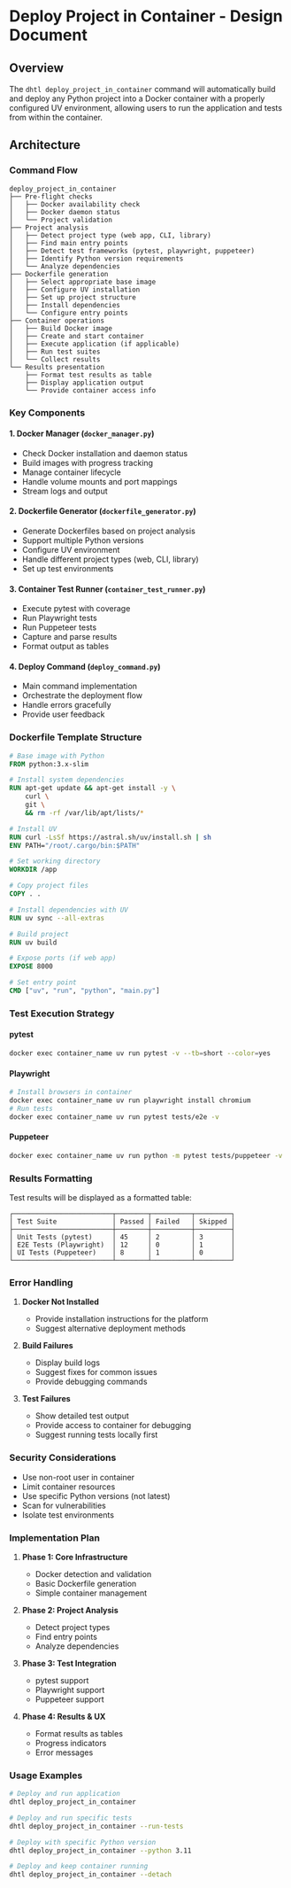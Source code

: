 # Deploy Project in Container - Design Document

## Overview
The `dhtl deploy_project_in_container` command will automatically build and deploy any Python project into a Docker container with a properly configured UV environment, allowing users to run the application and tests from within the container.

## Architecture

### Command Flow
```
deploy_project_in_container
├── Pre-flight checks
│   ├── Docker availability check
│   ├── Docker daemon status
│   └── Project validation
├── Project analysis
│   ├── Detect project type (web app, CLI, library)
│   ├── Find main entry points
│   ├── Detect test frameworks (pytest, playwright, puppeteer)
│   ├── Identify Python version requirements
│   └── Analyze dependencies
├── Dockerfile generation
│   ├── Select appropriate base image
│   ├── Configure UV installation
│   ├── Set up project structure
│   ├── Install dependencies
│   └── Configure entry points
├── Container operations
│   ├── Build Docker image
│   ├── Create and start container
│   ├── Execute application (if applicable)
│   ├── Run test suites
│   └── Collect results
└── Results presentation
    ├── Format test results as table
    ├── Display application output
    └── Provide container access info
```

### Key Components

#### 1. Docker Manager (`docker_manager.py`)
- Check Docker installation and daemon status
- Build images with progress tracking
- Manage container lifecycle
- Handle volume mounts and port mappings
- Stream logs and output

#### 2. Dockerfile Generator (`dockerfile_generator.py`)
- Generate Dockerfiles based on project analysis
- Support multiple Python versions
- Configure UV environment
- Handle different project types (web, CLI, library)
- Set up test environments

#### 3. Container Test Runner (`container_test_runner.py`)
- Execute pytest with coverage
- Run Playwright tests
- Run Puppeteer tests
- Capture and parse results
- Format output as tables

#### 4. Deploy Command (`deploy_command.py`)
- Main command implementation
- Orchestrate the deployment flow
- Handle errors gracefully
- Provide user feedback

### Dockerfile Template Structure
```dockerfile
# Base image with Python
FROM python:3.x-slim

# Install system dependencies
RUN apt-get update && apt-get install -y \
    curl \
    git \
    && rm -rf /var/lib/apt/lists/*

# Install UV
RUN curl -LsSf https://astral.sh/uv/install.sh | sh
ENV PATH="/root/.cargo/bin:$PATH"

# Set working directory
WORKDIR /app

# Copy project files
COPY . .

# Install dependencies with UV
RUN uv sync --all-extras

# Build project
RUN uv build

# Expose ports (if web app)
EXPOSE 8000

# Set entry point
CMD ["uv", "run", "python", "main.py"]
```

### Test Execution Strategy

#### pytest
```bash
docker exec container_name uv run pytest -v --tb=short --color=yes
```

#### Playwright
```bash
# Install browsers in container
docker exec container_name uv run playwright install chromium
# Run tests
docker exec container_name uv run pytest tests/e2e -v
```

#### Puppeteer
```bash
docker exec container_name uv run python -m pytest tests/puppeteer -v
```

### Results Formatting

Test results will be displayed as a formatted table:
```
┌─────────────────────────┬────────┬──────────┬─────────┐
│ Test Suite              │ Passed │ Failed   │ Skipped │
├─────────────────────────┼────────┼──────────┼─────────┤
│ Unit Tests (pytest)     │ 45     │ 2        │ 3       │
│ E2E Tests (Playwright)  │ 12     │ 0        │ 1       │
│ UI Tests (Puppeteer)    │ 8      │ 1        │ 0       │
└─────────────────────────┴────────┴──────────┴─────────┘
```

### Error Handling

1. **Docker Not Installed**
   - Provide installation instructions for the platform
   - Suggest alternative deployment methods

2. **Build Failures**
   - Display build logs
   - Suggest fixes for common issues
   - Provide debugging commands

3. **Test Failures**
   - Show detailed test output
   - Provide access to container for debugging
   - Suggest running tests locally first

### Security Considerations

- Use non-root user in container
- Limit container resources
- Use specific Python versions (not latest)
- Scan for vulnerabilities
- Isolate test environments

### Implementation Plan

1. **Phase 1: Core Infrastructure**
   - Docker detection and validation
   - Basic Dockerfile generation
   - Simple container management

2. **Phase 2: Project Analysis**
   - Detect project types
   - Find entry points
   - Analyze dependencies

3. **Phase 3: Test Integration**
   - pytest support
   - Playwright support
   - Puppeteer support

4. **Phase 4: Results & UX**
   - Format results as tables
   - Progress indicators
   - Error messages

### Usage Examples

```bash
# Deploy and run application
dhtl deploy_project_in_container

# Deploy and run specific tests
dhtl deploy_project_in_container --run-tests

# Deploy with specific Python version
dhtl deploy_project_in_container --python 3.11

# Deploy and keep container running
dhtl deploy_project_in_container --detach
```
